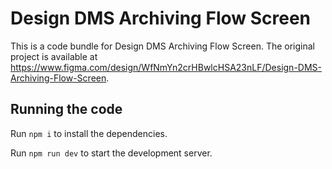 
  # Design DMS Archiving Flow Screen

  This is a code bundle for Design DMS Archiving Flow Screen. The original project is available at https://www.figma.com/design/WfNmYn2crHBwlcHSA23nLF/Design-DMS-Archiving-Flow-Screen.

  ## Running the code

  Run `npm i` to install the dependencies.

  Run `npm run dev` to start the development server.
  